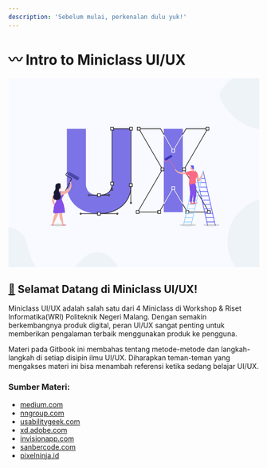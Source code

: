 ```yaml
---
description: 'Sebelum mulai, perkenalan dulu yuk!'
---
```


# 〰️ Intro to Miniclass UI/UX

![Sumber: dribbble.com](.gitbook/assets/image%20%2814%29.png)

## [👋](https://emojipedia.org/waving-hand/) Selamat Datang di Miniclass UI/UX!

Miniclass UI/UX adalah salah satu dari 4 Miniclass di Workshop & Riset Informatika\(WRI\) Politeknik Negeri Malang. Dengan semakin berkembangnya produk digital, peran UI/UX sangat penting untuk memberikan pengalaman terbaik menggunakan produk ke pengguna.

Materi pada Gitbook ini membahas tentang metode-metode dan langkah-langkah di setiap disipin ilmu UI/UX. Diharapkan teman-teman yang mengakses materi ini bisa menambah referensi ketika sedang belajar UI/UX.

### Sumber Materi:

* [medium.com](https://medium.com/)
* [nngroup.com](http://nngroup.com/)
* [usabilitygeek.com](https://usabilitygeek.com/)
* [xd.adobe.com](https://xd.adobe.com/)
* [invisionapp.com](https://www.invisionapp.com/)
* [sanbercode.com](https://blog.sanbercode.com/docs/kurikulum-ui-ux-design/)
* [pixelninja.id](https://pixelninja.id/courses/user-interface-design-for-android-basic/)



